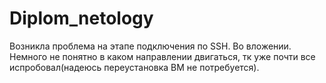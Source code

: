 # Diplom_netology

Возникла проблема на этапе подключения по SSH. Во вложении. Немного не понятно в каком направлении двигаться, тк уже почти все испробовал(надеюсь переустановка ВМ не потребуется).

